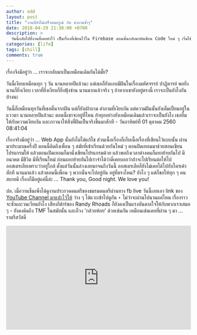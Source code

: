 ```yaml
---
author: odd
layout: post
title: "งานที่ยังไม่เสร็จสมบรูณ์ กับ คำถามซ้ำๆ"
date: 2018-04-29 21:38:00 +0700
description: >
  วันนี้กลับไปที่งานที่เคยทำไว้ เป็นเรื่องที่เขียนไว้ใน Firebase ตอนนั้นกลับมาหัดเขียน Code ใหม่ ๆ เริ่มใช้ JavaScript ทำอะไรต่ออะไรไว้บน Web App
categories: [life]
tags: [chill]
comments: true
---
```

เรื่องจึงมีอยู่ว่า ... เราจะกลับมาเป็นเหมือนเดิมกันได้มั๊ย?

วันนี้เงียบเหมือนทุก ๆ วัน นานหลายปีแล้วนะ แต่เธอก็ยังแอบมีฝันในเรื่องมหัศจรรย์ ปาฏิหารย์ พอยิ่งนานก็ยิ่งเงียบ เวลาที่ยิ่งเงียบก็ยิ่งฟุ้งซ่าน นานมากแล้วจริง ๆ ถ้าหากเขายังอยู่ตรงนี้ เราจะเป็นยังไงกันบ้างนะ

วันนี้ก็เหมือนทุกวันที่เธอตื่นจากฝัน แต่ก็ยังเฝ้าถาม คำถามที่เงียบงัน แต่ความฝันนั้นยังเต็มเปี่ยมอยู่ในแววตา นานหลายปีแล้วนะ ตอนนี้เขาจะอยู่ที่ไหน ถ้าทุกอย่างยังเหมือนเดิมแล้วเราจะเป็นยังไง เธอยิ้มให้กับความเงียบงัน และภาวนาให้สิ่งที่ฝันเป็นจริงขึ้นมาสักที - วันอาทิตย์ที่ 01 ตุลาคม 2560 08:41:04

เรื่องจริงมีอยู่ว่า ... Web App นั้นยังไม่ได้แก้ไข ส่วนเนื้อเรื่องก็เก็บเนื้อเรื่องที่เขียนไว้แบบนั้น ผ่านมาประมาณครึ่งปี ตอนนี้คิดถึงเพื่อน ๆ สมัยที่เข้าเรียนด้วยกันใหม่ ๆ ตอนปิดเทอมมาช่วยสอนเขียนโปรแกรมให้ แล้วตอนเปิดเทอมก็มานั่งเขียนโปรแกรมด้วย แล้วพอถึงเวลาต่างคนก็แยกย้ายกันไป มีอนาคต มีชีวิต มีที่เรียนใหม่ ก่อนแยกย้ายกันไปเราจำได้ว่าดี๋เคยบอกว่าถ้าจะไปเรียนต่อให้ไปออสเตรเลียเพราะว่าอยู่ใกล้ ตั้งแต่วันนั้นล่วงเลยมาจนถึงวันนี้ ออสเตรเลียก็ยังไม่เคยได้ไปกับใครเค้าสักที นานมาแล้ว แล้วตอนนี้เพื่อน ๆ พวกนั้นจะไปอยู่กัน อยู่ที่ตรงไหน? ยังไง ๆ แต่ก็ขอให้ทุก ๆ คนสบายดี เรื่องก็มีอยู่แค่นี้ล่ะ ... Thank you, Good night. We love you!

ปล. เมื่อวานซืนเพิ่งได้ดูงานประกวดดนตรีของชมรมดนตรีผ่านทาง fb live วันนี้เลยเอา link ของ [YouTube Channel มาแปะไว้ให้](https://www.youtube.com/channel/UClnv0JacTcWUWNU2QMAxFJw) ว่าง ๆ ได้แวะเข้าไปดูกัน ‣ ไม่ว่าจะผ่านไปนานแค่ไหน เรื่องราวจะซ้ำและวนเวียนยังไง เสียงกีต้าร์ของ Randy Rhoads ก็ยังคงเป็นแรงบันดาลใจให้กับพวกเราเสมอ ๆ - ยังคงคิดถึง TMF ในสมัยนั้น และก็วง 'กล้วยห้อย' ด้วยเช่นกัน เหมือนเช่นเคยที่ผ่าน ๆ มา ... ราตรีสวัสดิ์

<div style="position:relative;width:100%;height:0;padding-bottom:56.25%;">
<iframe style="width:100%;height:100%;position:absolute;top:0;left:0;" src="https://www.youtube.com/embed/UybjY3HTt_k" frameborder="0" allow="autoplay; encrypted-media" allowfullscreen>
</iframe>
</div>
